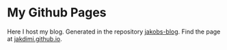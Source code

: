 # My Github Pages

Here I host my blog. Generated in the repository [jakobs-blog](https://github.com/jakdimi/jakobs-blog).
Find the page at [jakdimi.github.io](https://jakdimi.github.io).